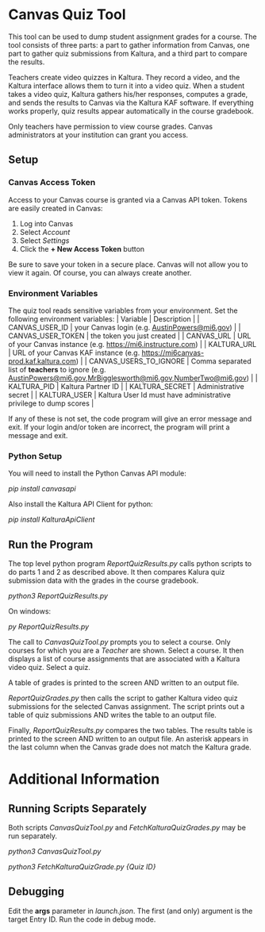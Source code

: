 # Canvas Quiz Tool
This tool can be used to dump student assignment grades for a course.  The tool consists
of three parts:  a part to gather information from Canvas, one part to gather quiz submissions
from Kaltura, and a third part to compare the results.

Teachers create video quizzes in Kaltura.  They record a video, and the Kaltura interface
allows them to turn it into a video quiz.  When a student takes a video quiz, Kaltura gathers
his/her responses, computes a grade, and sends the results to Canvas via the Kaltura KAF
software.  If everything works properly, quiz results appear automatically in the course
gradebook.

Only teachers have permission to view course grades.  Canvas administrators
at your institution can grant you access.


## Setup
### Canvas Access Token
Access to your Canvas course is granted via a Canvas API token.  Tokens are easily created in Canvas:

1. Log into Canvas
2. Select *Account*
3. Select *Settings*
4. Click the **+ New Access Token** button

Be sure to save your token in a secure place.  Canvas will not allow you to view it again.  Of course,
you can always create another.

### Environment Variables
The quiz tool reads sensitive variables from your environment.  Set the following environment variables:
| Variable | Description |
| CANVAS_USER_ID | your Canvas login (e.g. AustinPowers@mi6.gov) |
| CANVAS_USER_TOKEN | the token you just created |
| CANVAS_URL | URL of your Canvas instance (e.g. https://mi6.instructure.com) |
| KALTURA_URL | URL of your Canvas KAF instance (e.g. https://mi6canvas-prod.kaf.kaltura.com) |
| CANVAS_USERS_TO_IGNORE | Comma separated list of **teachers** to ignore (e.g. AustinPowers@mi6.gov,MrBigglesworth@mi6.gov,NumberTwo@mi6.gov) |
| KALTURA_PID | Kaltura Partner ID |
| KALTURA_SECRET | Administrative secret |
| KALTURA_USER | Kaltura User Id must have administrative privilege to dump scores |

If any of these is not set, the code program will give an error message and exit.  If your login
and/or token are incorrect, the program will print a message and exit.

### Python Setup
You will need to install the Python Canvas API module:

*pip install canvasapi*

Also install the Kaltura API Client for python:

*pip install KalturaApiClient*

## Run the Program
The top level python program *ReportQuizResults.py* calls python scripts to do parts 1 and 2 as described
above.  It then compares Kalura quiz submission data with the grades in the course gradebook.

*python3 ReportQuizResults.py*

On windows:

*py ReportQuizResults.py*

The call to *CanvasQuizTool.py* prompts you to select a course.  Only courses for which you are a *Teacher*
are shown.  Select a course.  It then displays a list of course assignments that are associated with a
Kaltura video quiz.  Select a quiz.

A table of grades is printed to the screen AND written to an output file.

*ReportQuizGrades.py* then calls the script to gather Kaltura video quiz submissions for the selected
Canvas assignment.  The script prints out a table of quiz submissions AND writes the table to an output
file.

Finally, *ReportQuizResults.py* compares the two tables.  The results table is printed to the screen
AND written to an output file.  An asterisk appears in the last column when the Canvas grade does
not match the Kaltura grade.

# Additional Information
## Running Scripts Separately
Both scripts *CanvasQuizTool.py* and *FetchKalturaQuizGrades.py* may be run separately.

*python3 CanvasQuizTool.py*

*python3 FetchKalturaQuizGrade.py {Quiz ID}*

## Debugging
Edit the **args** parameter in *launch.json*.  The first (and only)
argument is the target Entry ID.  Run the code in debug mode.
